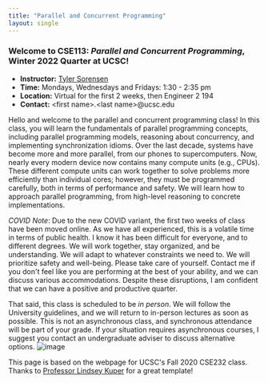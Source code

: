 ```yaml
---
title: "Parallel and Concurrent Programming"
layout: single
---
```



### Welcome to **CSE113:** _Parallel and Concurrent Programming_, Winter 2022 Quarter at UCSC!

- **Instructor:** [Tyler Sorensen](https://users.soe.ucsc.edu/~tsorensen/)
- **Time:** Mondays, Wednesdays and Fridays: 1:30 - 2:35 pm
- **Location:** Virtual for the first 2 weeks, then Engineer 2 194
- **Contact:** \<first name\>.\<last name\>@ucsc.edu

Hello and welcome to the parallel and concurrent programming class! In this class, you will learn the fundamentals of parallel programming concepts, including parallel programming models, reasoning about concurrency, and implementing synchronization idioms. Over the last decade, systems have become more and more parallel, from our phones to supercomputers. Now, nearly every modern device now contains many compute units (e.g., CPUs). These different compute units can work together to solve problems more efficiently than individual cores; however, they must be programmed carefully, both in terms of performance and safety. We will learn how to approach parallel programming, from high-level reasoning to concrete implementations.

_COVID Note_: Due to the new COVID variant, the first two weeks of class have been moved online. As we have all experienced, this is a volatile time in terms of public health. I know it has been difficult for everyone, and to different degrees. We will work together, stay organized, and be understanding. We will adapt to whatever constraints we need to. We will prioritize safety and well-being. Please take care of yourself. Contact me if you don't feel like you are performing at the best of your ability, and we can discuss various accommodations. Despite these disruptions, I am confident that we can have a positive and productive quarter. 

That said, this class is scheduled to be _in person_. We will follow the University guidelines, and we will return to in-person lectures as soon as possible. This is not an asynchronous class, and synchronous attendance will be part of your grade. If your situation requires asynchronous courses, I suggest you contact an undergraduate adviser to discuss alternative options.
![image](https://user-images.githubusercontent.com/80429486/147420263-eee7f969-beb2-4465-8ce3-33072f7579a8.png)


This page is based on the webpage for UCSC's Fall 2020 CSE232 class. Thanks to [Professor Lindsey Kuper](https://users.soe.ucsc.edu/~lkuper/) for a great template!
